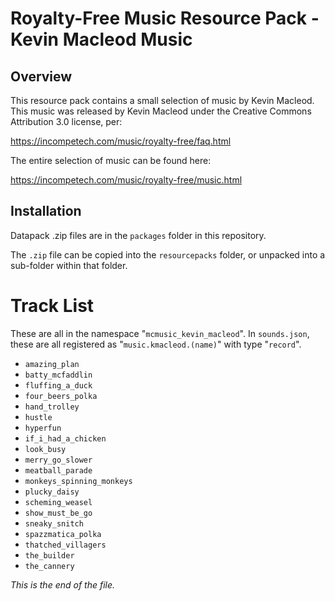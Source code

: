 # Royalty-Free Music Resource Pack - Kevin Macleod Music

## Overview

This resource pack contains a small selection of music by Kevin Macleod.
This music was released by Kevin Macleod under the Creative Commons
Attribution 3.0 license, per:

https://incompetech.com/music/royalty-free/faq.html

The entire selection of music can be found here:

https://incompetech.com/music/royalty-free/music.html


## Installation

Datapack .zip files are in the `packages` folder in this repository.

The `.zip` file can be copied into the `resourcepacks` folder, or
unpacked into a sub-folder within that folder.


# Track List

These are all in the namespace "`mcmusic_kevin_macleod`". In `sounds.json`,
these are all registered as "`music.kmacleod.(name)`" with type "`record`".

* `amazing_plan`
* `batty_mcfaddlin`
* `fluffing_a_duck`
* `four_beers_polka`
* `hand_trolley`
* `hustle`
* `hyperfun`
* `if_i_had_a_chicken`
* `look_busy`
* `merry_go_slower`
* `meatball_parade`
* `monkeys_spinning_monkeys`
* `plucky_daisy`
* `scheming_weasel`
* `show_must_be_go`
* `sneaky_snitch`
* `spazzmatica_polka`
* `thatched_villagers`
* `the_builder`
* `the_cannery`


*This is the end of the file.*
